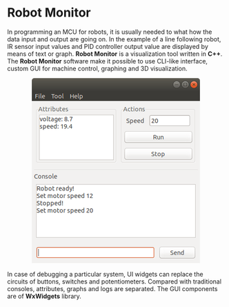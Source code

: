 # Robot Monitor
In programming an MCU for robots, it is usually needed to what how the data input and output are going on. In the example of a line following robot, IR sensor input values and PID controller output value are displayed by means of text or graph. **Robot Monitor** is a visualization tool written in **C++**. The **Robot Monitor** software make it possible to use CLI-like interface, custom GUI for machine control, graphing and 3D visualization.

<p align="center"><img src="screenshot.png" alt="UI design"></img></p>

In case of debugging a particular system, UI widgets can replace the circuits of buttons, switches and potentiometers. Compared with traditional consoles, attributes, graphs and logs are separated. The GUI components are of **WxWidgets** library.